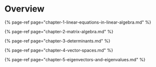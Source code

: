 # Overview



{% page-ref page="chapter-1-linear-equations-in-linear-algebra.md" %}

{% page-ref page="chapter-2-matrix-algebra.md" %}

{% page-ref page="chapter-3-determinants.md" %}

{% page-ref page="chapter-4-vector-spaces.md" %}

{% page-ref page="chapter-5-eigenvectors-and-eigenvalues.md" %}









